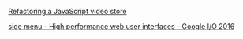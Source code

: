[Refactoring a JavaScript video store](https://www.martinfowler.com/articles/refactoring-video-store-js/)

[side menu - High performance web user interfaces - Google I/O 2016](https://www.youtube.com/watch?v=thNyy5eYfbc)
